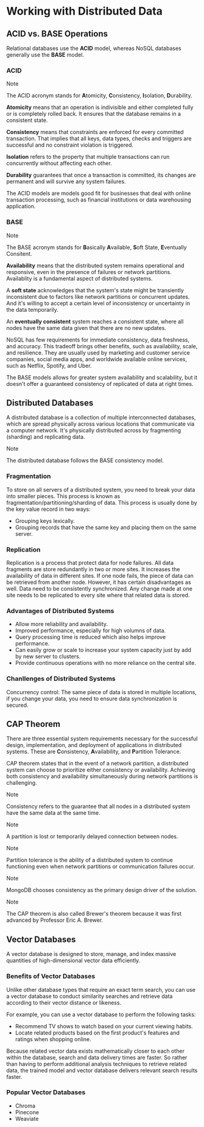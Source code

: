 

# Working with Distributed Data

## ACID vs. BASE Operations

Relational databases use the **ACID** model, whereas NoSQL databases generally use the **BASE** model.

### ACID

> [!NOTE] 
> The ACID acronym stands for **A**tomicity, **C**onsistency, **I**solation, **D**urability.

**Atomicity** means that an operation is indivisible and either completed fully or is completely rolled back. It ensures that the database remains in a consistent state.

**Consistency** means that constraints are enforced for every committed transaction. That implies that all keys, data types, checks and triggers are successful and no constraint violation is triggered.

**Isolation** refers to the property that multiple transactions can run concurrently without affecting each other.

**Durability** guarantees that once a transaction is committed, its changes are permanent and will survive any system failures.

The ACID models are models good fit for businesses that deal with online transaction processing, such as financial institutions or data warehousing application.

### BASE
> [!NOTE]  
> The BASE acronym stands for **B**asically **A**vailable, **S**oft State, **E**ventually Consitent.

**Availability** means that the distributed system remains operational and responsive, even in the presence of failures or network partitions. Availablity is a fundamental aspect of distributed systems.

A **soft state** acknowledges that the system's state might be transiently inconsistent due to factors like network partitions or concurrent updates. And it's willing to accept a certain level of inconsistency or uncertainty in the data temporarily.

An **eventually consistent** system reaches a consistent state, where all nodes have the same data given that there are no new updates.

NoSQL has few requirements for immediate consistency, data freshness, and accuracy. This tradeoff brings other benefits, such as availability, scale, and resilience. They are usually used by marketing and customer service companies, social media apps, and worldwide available online services, such as Netflix, Spotify, and Uber.

The BASE models allows for greater system availability and scalability, but it doesn't offer a guaranteed consistency of replicated of data at right times.

## Distributed Databases

A distributed database is a collection of multiple interconnected databases, which are spread physically across various locations that communicate via a computer network. It's physically distributed across by fragmenting (sharding) and replicating data. 

> [!NOTE] 
> The distributed database follows the BASE consistency model.

### Fragmentation

To store on all servers of a distributed system, you need to break your data into smaller pieces. This process is known as fragmentation/partitioning/sharding of data. This process is usually done by the key value record in two ways:
- Grouping keys lexically.
- Grouping records that have the same key and placing them on the same server.

### Replication

Replication is a process that protect data for node failures. All data fragments are store redundantly in two or more sites. It increases the availability of data in different sites. If one node fails, the piece of data can be retrieved from another node. However, it has certain disadvantages as well. Data need to be consistently synchronized. Any change made at one site needs to be replicated to every site where that related data is stored.

### Advantages of Distributed Systems

- Allow more reliability and availability.
- Improved performance, especially for high volumns of data.
- Query processing time is reduced which also helps improve performance.
- Can easily grow or scale to increase your system capacity just by add by new server to clusters. 
- Provide continuous operations with no more reliance on the central site.

### Chanllenges of Distributed Systems

Concurrency control: The same piece of data is stored in multiple locations, if you change your data, you need to ensure data synchronization is secured.  

## CAP Theorem

There are three essential system requirements necessary for the successful design, implementation, and deployment of applications in distributed systems. These are **C**onsistency, **A**vailability, and **P**artition Tolerance.

CAP theorem states that in the event of a network partition, a distributed system can choose to prioritize either consistency or availability. Achieving both consistency and availability simultaneously during network partitions is challenging.

> [!NOTE]
> Consistency refers to the guarantee that all nodes in a distributed system have the same data at the same time.

> [!NOTE]
> A partition is lost or temporarily delayed connection between nodes.

> [!NOTE]
> Partition tolerance is the ability of a distributed system to continue functioning even when network partitions or communication failures occur.

> [!NOTE]
> MongoDB chooses consistency as the primary design driver of the solution.

> [!NOTE]
> The CAP theorem is also called Brewer's theorem because it was first advanced by Professor Eric A. Brewer.

## Vector Databases

A vector database is designed to store, manage, and index massive quantities of high-dimensional vector data efficiently.

### Benefits of Vector Databases

Unlike other database types that require an exact term search, you can use a vector database to conduct similarity searches and retrieve data according to their vector distance or likeness.

For example, you can use a vector database to perform the following tasks:
- Recommend TV shows to watch based on your current viewing habits.
- Locate related products based on the first product's features and ratings when shopping online.

Because related vector data exists mathematically closer to each other within the database, search and data delivery times are faster. So rather than having to perform additional analysis techniques to retrieve related data, the trained model and vector database delivers relevant search results faster.

### Popular Vector Databases

- Chroma
- Pinecone
- Weaviate
